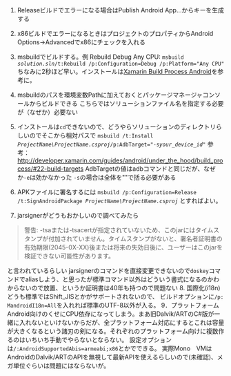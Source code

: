 1. Releaseビルドでエラーになる場合はPublish Android App...からキーを生成する
2. x86ビルドでエラーになるときはプロジェクトのプロパティからAndroid Options->Advancedでx86にチェックを入れる
3. msbuildでビルドする。例 Rebuild Debug Any CPU: `msbuild `*`solution.sln`*` /t:Rebuild /p:Configuration=Debug /p:Platform="Any CPU" ` ちなみに2秒ほど早い。インストールは[Xamarin Build Process Android](http://developer.xamarin.com/guides/android/under_the_hood/build_process/)を参考に。
4. msbuildのパスを環境変数Pathに加えておくとパッケージマネージャコンソールからビルドできる こちらではソリューションファイル名を指定する必要が（なぜか）必要ない 
5. インストールは`cd`できないので、どうやらソリューションのディレクトリらしいのでそこから相対パスで
`msbuild /t:Install `*`ProjectName\ProjectName.csproj`*` /p:AdbTarget="-s `*`your_device_id`*`"`
参考：http://developer.xamarin.com/guides/android/under_the_hood/build_process/#22-build-targets
AdbTargetの値はadbコマンドと同じだが、なぜか`-e`は効かなかった `-s`の場合は全体を""で括る必要がある

6. APKファイルに署名するには
`msbuild /p:Configuration=Release /t:SignAndroidPackage `*`ProjectName\ProjectName.csproj`*
とすればよい。

7. jarsignerがどうもおかしいので調べてみたら
>警告:
  -tsaまたは-tsacertが指定されていないため、このjarにはタイムスタンプが付加されていません。タイムスタンプがないと、署名者証明書の有効期限(2045-0X-XX)後または将来の失効日後に、ユーザーはこのjarを検証できない可能性があります。

と言われているらしい jarsignerのコマンドを直接変更できないので`doskey`コマンドでaliasしよう、と思ったが標準コマンド以外はどういう書式になるのかわからないので放置、というか証明書は40年も持つので問題ない
8. 国際化(i18n)
どうも標準ではShift_JISとかがサポートされないので、
ビルドオプションに`/p: MandroidI18n=All`を入れれば標準のUTF-8以外が入る。
9．プラットフォーム
Android向けのくせにCPU依存になってしまう。まあ旧Dalvik/ARTのC#版が一緒に入れないといけないからだが、全プラットフォーム対応にするとこれは容量が大きくなるという諸刃の剣になる。それぞれのプラットフォーム向けに複数作るのはいちいち手動でやらないとならない。
設定オプションは`/:AndroidSupportedAbis=armeabi;x86`とかでできる。
実際Mono　VMはAndroidのDalvik/ARTのAPIを無視して最新APIを使えるらしいので(未確認)、メガ単位ぐらいは問題にはならないが。
